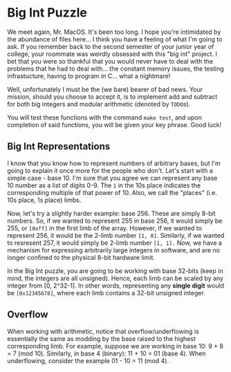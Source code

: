 # Big Int Puzzle
We meet again, Mr. MacOS. It's been too long.
I hope you're intimidated by the abundance of files here... I think you have a feeling of what I'm going to ask.
If you remember back to the second semester of your junior year of college, your roommate was weirdly obsessed with this "big int" project.
I bet that you were so thankful that you would never have to deal with the problems that he had to deal with... the constant memory issues,
the testing infrastucture, having to program in C... what a nightmare!

Well, unfortunately I must be the (we bare) bearer of bad news.
Your mission, should you choose to accept it, is to implement add and subtract for both big integers and modular arithmetic (denoted by `TODO`s).

You will test these functions with the command `make test`, and upon completion of said functions, you will be given your key phrase.
Good luck!

## Big Int Representations
I know that you know how to represent numbers of arbitrary bases, but I'm going to explain it once more for the people who don't.
Let's start with a simple case - base 10.
I'm sure that you agree we can represent any base 10 number as a list of digits 0-9.
The `1` in the 10s place indicates the corresponding multiple of that power of 10.
Also, we call the "places" (i.e. 10s place, 1s place) limbs.

Now, let's try a slightly harder example: base 256.
These are simply 8-bit numbers.
So, if we wanted to represent 255 in base 256, it would simply be 255, or `[0xff]` in the first limb of the array.
However, if we wanted to represent 256, it would be the 2-limb number `[1, 0]`.
Similarly, if we wanted to resresent 257, it would simply be 2-limb number `[1, 1].`
Now, we have a mechanism for expressing arbitrarily large integers in software, and are no longer confined to the physical 8-bit hardware limit.

In the Big Int puzzle, you are going to be working with base 32-bits (keep in mind, the integers are all unsigned).
Hence, each limb can be scaled by any integer from [0, 2^32-1].
In other words, representing any **single digit** would be `[0x12345678]`, where each limb contains a 32-bit unsigned integer.

## Overflow
When working with arithmetic, notice that overflow/underflowing is essentially the same as modding by the base raised to the highest corresponding limb.
For example, suppose we are working in base 10: 9 + 8 = 7 (mod 10). Similarly, in base 4 (binary): 11 + 10 = 01 (base 4).
When underflowing, consider the example 01 - 10 = 11 (mod 4).
